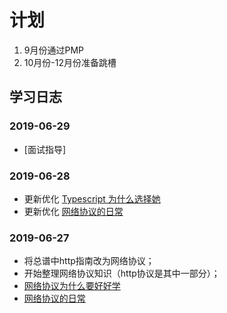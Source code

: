
# 计划

1. 9月份通过PMP
2. 10月份-12月份准备跳槽

## 学习日志

### 2019-06-29

-   [面试指导]

### 2019-06-28

-   更新优化 [Typescript 为什么选择她](https://juejin.im/post/5d09f3625188257b951c0fbe)
-   更新优化 [网络协议的日常](https://juejin.im/post/5d14b6e2e51d455a68490bb1)

### 2019-06-27

-   将总谱中http指南改为网络协议；
-   开始整理网络协议知识（http协议是其中一部分）；
-   [网络协议为什么要好好学](https://juejin.im/post/5d1435066fb9a07ea64884c8)
-   [网络协议的日常](https://juejin.im/post/5d14b6e2e51d455a68490bb1)



<!--stackedit_data:
eyJoaXN0b3J5IjpbMTMyNTI3Nzk1Ml19
-->